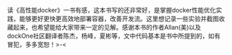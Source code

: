 读《高性能docker》一书有感，这本书写的还非常好，是掌握docker性能优化实践，能够更好更快更高效地部署容器，改善开发流。这里想记录一些实验并截图收藏起来，也希望能给大家带来一定的见解。感谢本书的作者Allan(美)以及dockOne社区翻译者陈杰，杨峰，夏彬等，文中代码基本是书中所提到的，如有冒犯，多多宽恕！>-<

